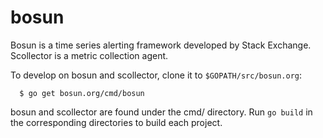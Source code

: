 # bosun

Bosun is a time series alerting framework developed by Stack Exchange. Scollector is a metric collection agent.

To develop on bosun and scollector, clone it to `$GOPATH/src/bosun.org`:

```
  $ go get bosun.org/cmd/bosun
```

bosun and scollector are found under the cmd/ directory. Run `go build` in the corresponding directories to build each project.
